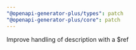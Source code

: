 ```yaml
---
"@openapi-generator-plus/types": patch
"@openapi-generator-plus/core": patch
---
```


Improve handling of description with a $ref

